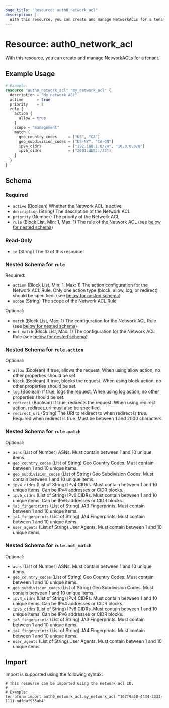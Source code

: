 ```yaml
---
page_title: "Resource: auth0_network_acl"
description: |-
  With this resource, you can create and manage NetworkACLs for a tenant.
---
```


# Resource: auth0_network_acl

With this resource, you can create and manage NetworkACLs for a tenant.

## Example Usage

```terraform
# Example:
resource "auth0_network_acl" "my_network_acl" {
  description = "My network ACL"
  active      = true
  priority    = 1
  rule {
    action {
      allow = true
    }
    scope = "management"
    match {
      geo_country_codes     = ["US", "CA"]
      geo_subdivision_codes = ["US-NY", "CA-ON"]
      ipv4_cidrs            = ["192.168.1.0/24", "10.0.0.0/8"]
      ipv6_cidrs            = ["2001:db8::/32"]
    }
  }
}
```

<!-- schema generated by tfplugindocs -->
## Schema

### Required

- `active` (Boolean) Whether the Network ACL is active
- `description` (String) The description of the Network ACL
- `priority` (Number) The priority of the Network ACL
- `rule` (Block List, Min: 1, Max: 1) The rule of the Network ACL (see [below for nested schema](#nestedblock--rule))

### Read-Only

- `id` (String) The ID of this resource.

<a id="nestedblock--rule"></a>
### Nested Schema for `rule`

Required:

- `action` (Block List, Min: 1, Max: 1) The action configuration for the Network ACL Rule. Only one action type (block, allow, log, or redirect) should be specified. (see [below for nested schema](#nestedblock--rule--action))
- `scope` (String) The scope of the Network ACL Rule

Optional:

- `match` (Block List, Max: 1) The configuration for the Network ACL Rule (see [below for nested schema](#nestedblock--rule--match))
- `not_match` (Block List, Max: 1) The configuration for the Network ACL Rule (see [below for nested schema](#nestedblock--rule--not_match))

<a id="nestedblock--rule--action"></a>
### Nested Schema for `rule.action`

Optional:

- `allow` (Boolean) If true, allows the request. When using allow action, no other properties should be set.
- `block` (Boolean) If true, blocks the request. When using block action, no other properties should be set.
- `log` (Boolean) If true, logs the request. When using log action, no other properties should be set.
- `redirect` (Boolean) If true, redirects the request. When using redirect action, redirect_uri must also be specified.
- `redirect_uri` (String) The URI to redirect to when redirect is true. Required when redirect is true. Must be between 1 and 2000 characters.


<a id="nestedblock--rule--match"></a>
### Nested Schema for `rule.match`

Optional:

- `asns` (List of Number) ASNs. Must contain between 1 and 10 unique items.
- `geo_country_codes` (List of String) Geo Country Codes. Must contain between 1 and 10 unique items.
- `geo_subdivision_codes` (List of String) Geo Subdivision Codes. Must contain between 1 and 10 unique items.
- `ipv4_cidrs` (List of String) IPv4 CIDRs. Must contain between 1 and 10 unique items. Can be IPv4 addresses or CIDR blocks.
- `ipv6_cidrs` (List of String) IPv6 CIDRs. Must contain between 1 and 10 unique items. Can be IPv6 addresses or CIDR blocks.
- `ja3_fingerprints` (List of String) JA3 Fingerprints. Must contain between 1 and 10 unique items.
- `ja4_fingerprints` (List of String) JA4 Fingerprints. Must contain between 1 and 10 unique items.
- `user_agents` (List of String) User Agents. Must contain between 1 and 10 unique items.


<a id="nestedblock--rule--not_match"></a>
### Nested Schema for `rule.not_match`

Optional:

- `asns` (List of Number) ASNs. Must contain between 1 and 10 unique items.
- `geo_country_codes` (List of String) Geo Country Codes. Must contain between 1 and 10 unique items.
- `geo_subdivision_codes` (List of String) Geo Subdivision Codes. Must contain between 1 and 10 unique items.
- `ipv4_cidrs` (List of String) IPv4 CIDRs. Must contain between 1 and 10 unique items. Can be IPv4 addresses or CIDR blocks.
- `ipv6_cidrs` (List of String) IPv6 CIDRs. Must contain between 1 and 10 unique items. Can be IPv6 addresses or CIDR blocks.
- `ja3_fingerprints` (List of String) JA3 Fingerprints. Must contain between 1 and 10 unique items.
- `ja4_fingerprints` (List of String) JA4 Fingerprints. Must contain between 1 and 10 unique items.
- `user_agents` (List of String) User Agents. Must contain between 1 and 10 unique items.

## Import

Import is supported using the following syntax:

```shell
# This resource can be imported using the network acl ID.
#
# Example:
terraform import auth0_network_acl.my_network_acl "167f9a50-4444-3333-1111-ndfdaf953ab4"
```
